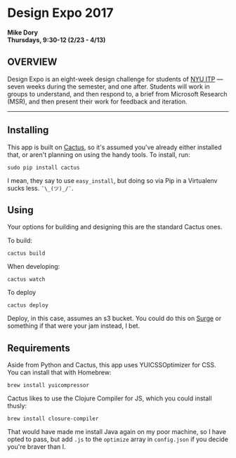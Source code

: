 # Design Expo 2017
**Mike Dory**  
**Thursdays, 9:30-12 (2/23 - 4/13)**

## OVERVIEW

Design Expo is an eight-week design challenge for students of [NYU ITP](http://itp.nyu.edu) — seven weeks during the semester, and one after. Students will work in groups to understand, and then respond to, a brief from Microsoft Research (MSR), and then present their work for feedback and iteration. 

---

## Installing

This app is built on [Cactus](https://github.com/koenbok/Cactus), so it's assumed you've already either installed that, or aren't planning on using the handy tools. To install, run:

    sudo pip install cactus

I mean, they say to use `easy_install`, but doing so via Pip in a Virtualenv sucks less.  `¯\_(ツ)_/¯`.


## Using

Your options for building and designing this are the standard Cactus ones.

To build:

    cactus build

When developing:

    cactus watch

To deploy

    cactus deploy

Deploy, in this case, assumes an s3 bucket. You could do this on [Surge](http://surge.sh) or something if that were your jam instead, I bet.


## Requirements

Aside from Python and Cactus, this app uses YUICSSOptimizer for CSS. You can install that with Homebrew:

    brew install yuicompressor

Cactus likes to use the Clojure Compiler for JS, which you could install thusly:

    brew install closure-compiler

That would have made me install Java again on my poor machine, so I have opted to pass, but add `.js` to the `optimize` array in `config.json` if you decide you're braver than I.
